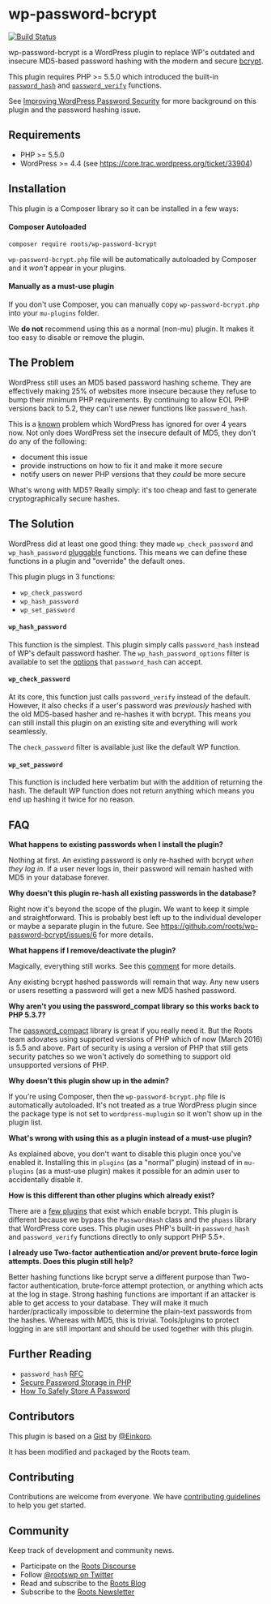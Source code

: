 # wp-password-bcrypt
[![Build Status](https://travis-ci.org/roots/wp-password-bcrypt.svg)](https://travis-ci.org/roots/wp-password-bcrypt)

wp-password-bcrypt is a WordPress plugin to replace WP's outdated and insecure MD5-based password hashing with the modern and secure [bcrypt](https://en.wikipedia.org/wiki/Bcrypt).

This plugin requires PHP >= 5.5.0 which introduced the built-in [`password_hash`](http://php.net/manual/en/function.password-hash.php) and [`password_verify`](http://php.net/manual/en/function.password-verify.php) functions.

See [Improving WordPress Password Security](https://roots.io/improving-wordpress-password-security/) for more background on this plugin and the password hashing issue.

## Requirements

* PHP >= 5.5.0
* WordPress >= 4.4 (see https://core.trac.wordpress.org/ticket/33904)

## Installation

This plugin is a Composer library so it can be installed in a few ways:

#### Composer Autoloaded

`composer require roots/wp-password-bcrypt`

`wp-password-bcrypt.php` file will be automatically autoloaded by Composer and it *won't* appear in your plugins.

#### Manually as a must-use plugin

If you don't use Composer, you can manually copy `wp-password-bcrypt.php` into your `mu-plugins` folder.

We **do not** recommend using this as a normal (non-mu) plugin. It makes it too easy to disable or remove the plugin.

## The Problem

WordPress still uses an MD5 based password hashing scheme. They are effectively making 25% of websites more insecure because they refuse to bump their minimum PHP requirements. By continuing to allow EOL PHP versions back to 5.2, they can't use newer functions like `password_hash`.

This is a [known](https://core.trac.wordpress.org/ticket/21022) problem which WordPress has ignored for over 4 years now. Not only does WordPress set the insecure default of MD5, they don't do any of the following:

* document this issue
* provide instructions on how to fix it and make it more secure
* notify users on newer PHP versions that they *could* be more secure

What's wrong with MD5? Really simply: it's too cheap and fast to generate cryptographically secure hashes.

## The Solution

WordPress did at least one good thing: they made `wp_check_password` and `wp_hash_password` [pluggable](https://codex.wordpress.org/Pluggable_Functions) functions. This means we can define these functions in a plugin and "override" the default ones.

This plugin plugs in 3 functions:

* `wp_check_password`
* `wp_hash_password`
* `wp_set_password`

#### `wp_hash_password`

This function is the simplest. This plugin simply calls `password_hash` instead of WP's default password hasher.
The `wp_hash_password_options` filter is available to set the [options](http://php.net/manual/en/function.password-hash.php) that `password_hash` can accept.

#### `wp_check_password`

At its core, this function just calls `password_verify` instead of the default.
However, it also checks if a user's password was *previously* hashed with the old MD5-based hasher and re-hashes it with bcrypt. This means you can still install this plugin on an existing site and everything will work seamlessly.

The `check_password` filter is available just like the default WP function.

#### `wp_set_password`

This function is included here verbatim but with the addition of returning the hash. The default WP function does not return anything which means you end up hashing it twice for no reason.

## FAQ

**What happens to existing passwords when I install the plugin?**

Nothing at first. An existing password is only re-hashed with bcrypt *when they log in*. If a user never logs in, their password will remain hashed with MD5 in your database forever.

**Why doesn't this plugin re-hash all existing passwords in the database?**

Right now it's beyond the scope of the plugin. We want to keep it simple and straightforward. This is probably best left up to the individual developer or maybe a separate plugin in the future. See https://github.com/roots/wp-password-bcrypt/issues/6 for more details.

**What happens if I remove/deactivate the plugin?**

Magically, everything still works. See this [comment](https://github.com/roots/wp-password-bcrypt/issues/7#issuecomment-190919884) for more details.

Any existing bcrypt hashed passwords will remain that way. Any new users or users resetting a password will get a new MD5 hashed password.

**Why aren't you using the password_compat library so this works back to PHP 5.3.7?**

The [password_compact](https://github.com/ircmaxell/password_compat) library is great if you really need it. But the Roots team adovates using supported versions of PHP which of now (March 2016) is 5.5 and above. Part of security is using a version of PHP that still gets security patches so we won't actively do something to support old unsupported versions of PHP.

**Why doesn't this plugin show up in the admin?**

If you're using Composer, then the `wp-password-bcrypt.php` file is automatically autoloaded. It's not treated as a true WordPress plugin since the package type is not set to `wordpress-muplugin` so it won't show up in the plugin list.

**What's wrong with using this as a plugin instead of a must-use plugin?**

As explained above, you don't want to disable this plugin once you've enabled it. Installing this in `plugins` (as a "normal" plugin) instead of in `mu-plugins` (as a must-use plugin) makes it possible for an admin user to accidentally disable it.

**How is this different than other plugins which already exist?**

There are a [few plugins](https://en-gb.wordpress.org/plugins/search.php?q=bcrypt) that exist which enable bcrypt. This plugin is different because we bypass the `PasswordHash` class and the `phpass` library that WordPress core uses. This plugin uses PHP's built-in `password_hash` and `password_verify` functions directly to only support PHP 5.5+.

**I already use Two-factor authentication and/or prevent brute-force login attempts. Does this plugin still help?**

Better hashing functions like bcrypt serve a different purpose than Two-factor authentication, brute-force attempt protection, or anything which acts at the log in stage. Strong hashing functions are important if an attacker is able to get access to your database. They will make it much harder/practically impossible to determine the plain-text passwords from the hashes. Whereas with MD5, this is trivial. Tools/plugins to protect logging in are still important and should be used together with this plugin.

## Further Reading

* `password_hash` [RFC](https://wiki.php.net/rfc/password_hash)
* [Secure Password Storage in PHP](https://paragonie.com/blog/2016/02/how-safely-store-password-in-2016#php)
* [How To Safely Store A Password](https://codahale.com/how-to-safely-store-a-password/)

## Contributors

This plugin is based on a [Gist](https://gist.github.com/Einkoro/11078301) by [@Einkoro](https://github.com/Einkoro).

It has been modified and packaged by the Roots team.

## Contributing

Contributions are welcome from everyone. We have [contributing guidelines](CONTRIBUTING.md) to help you get started.

## Community

Keep track of development and community news.

* Participate on the [Roots Discourse](https://discourse.roots.io/)
* Follow [@rootswp on Twitter](https://twitter.com/rootswp)
* Read and subscribe to the [Roots Blog](https://roots.io/blog/)
* Subscribe to the [Roots Newsletter](https://roots.io/subscribe/)
